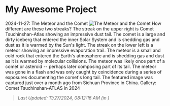 # My Awesome Project

<!-- APOD Start -->
2024-11-27: The Meteor and the Comet
![The Meteor and the Comet](https://apod.nasa.gov/apod/image/2411/MeteorComet_WangHao_960.jpg)
How different are these two streaks?  The streak on the upper right is Comet Tsuchinshan-Atlas showing an impressive dust tail. The comet is a large and dirty iceberg that entered the inner Solar System and is shedding gas and dust as it is warmed by the Sun's light. The streak on the lower left is a meteor showing an impressive evaporation trail.  The meteor is a small and cold rock that entered the Earth's atmosphere and is shedding gas and dust as it is warmed by molecular collisions.  The meteor was likely once part of a comet or asteroid -- perhaps later composing part of its tail.  The meteor was gone in a flash and was only caught by coincidence during a series of exposures documenting the comet's long tail. The featured image was captured just over a month ago from Sichuan Province in China.   Gallery: Comet Tsuchinshan-ATLAS in 2024
> _Last Updated: 11/27/2024, 08:12:16 AM (in )_
<!-- APOD End -->
